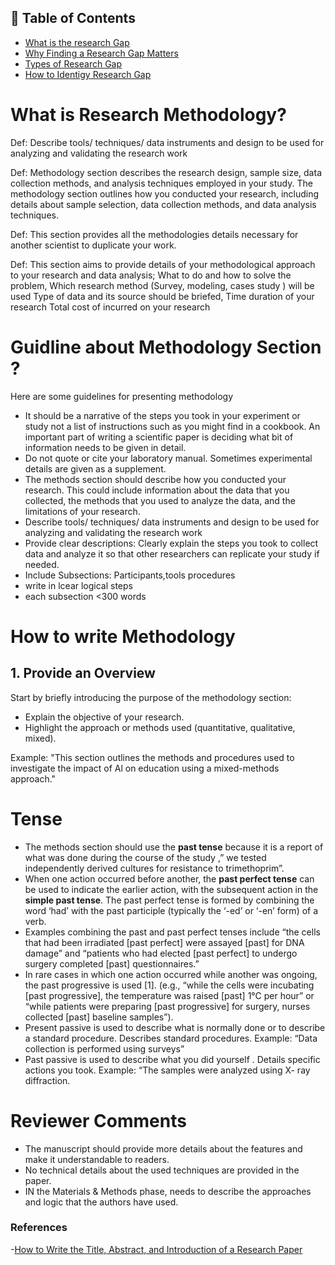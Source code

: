 
## 📑 Table of Contents  

- [What is the research Gap](#What-is-the-research-Gap)  
- [Why Finding a Research Gap Matters](#Why-Finding-a-Research-Gap-Matters)   
- [Types of Research Gap](#Types-of-Research-Gap)  
- [How to Identigy Research Gap](#How-to-Identigy-Research-Gap)  


# What is Research Methodology?

Def: Describe tools/ techniques/ data instruments and design to be used for analyzing and validating the research work

Def: Methodology section describes the research design, sample size, data collection methods, and analysis techniques employed in your study. The methodology section outlines how you conducted your research, including details about sample selection, data collection methods, and data analysis techniques.

Def: This section provides all the methodologies details necessary for another scientist to duplicate your work.

Def: This section aims to provide details of your methodological approach to your research and data analysis; What to do and how to solve the problem, Which research method (Survey, modeling, cases study ) will be used Type of data and its source should be briefed, Time duration of your research Total cost of incurred on your research



# Guidline about Methodology Section ?
Here are some guidelines for presenting methodology

- It should be a narrative of the steps you took in your experiment or study not a list of instructions such as you might find in a cookbook. An 
important part of writing a scientific paper is deciding what bit of information needs to be given in detail.
- Do not quote or cite your laboratory manual. Sometimes experimental details are given as a supplement.
- The methods section should describe how you conducted your research. This could include information about the data that you collected, the methods that you used to analyze the data, and the limitations of your research.
- Describe tools/ techniques/ data instruments and design to be used for analyzing and validating the research work
- Provide clear descriptions: Clearly explain the steps you took to collect data and analyze it so that other researchers can replicate your study if needed.
- Include  Subsections: Participants,tools procedures
- write in lcear logical steps
- each subsection <300 words

# How to write Methodology
## 1. Provide an Overview
Start by briefly introducing the purpose of the
methodology section:
- Explain the objective of your research.
- Highlight the approach or methods used (quantitative, qualitative, mixed).

Example: "This section outlines the methods and procedures used to investigate the impact of Al on education using a mixed-methods approach."

# Tense

- The methods section should use the **past tense** because it is a report of what was done during the course of the study ,” we tested independently derived cultures for resistance to trimethoprim”.
- When one action occurred before another, the **past perfect tense** can be used to indicate the earlier action, with the subsequent action in the **simple past tense**. The past perfect tense is formed by combining the word ‘had’ with the past participle (typically the ‘-ed’ or ‘-en’ form) of a verb.
- Examples combining the past and past perfect tenses include “the cells that had been irradiated [past perfect] were assayed [past] for DNA damage” and “patients who had elected [past perfect] to undergo surgery completed [past] questionnaires.”
- In rare cases in which one action occurred while another was ongoing, the past progressive is used [1]. (e.g., “while the cells were incubating [past progressive], the temperature was raised [past] 1°C per hour” or “while patients were preparing [past progressive] for surgery, nurses collected [past] baseline samples”).
- Present passive is used to describe what is normally done or to describe a standard procedure. Describes standard procedures. Example: “Data collection is performed using surveys”
- Past passive is used to describe what you did yourself . Details specific actions you took. Example: “The samples were analyzed using X- ray diffraction.

# Reviewer Comments

- The manuscript should provide more details about the features and make it understandable to readers.
- No technical details about the used techniques are provided in the paper.
- IN the Materials & Methods phase, needs to describe the approaches and logic that the authors have used.



### References
-[How to Write the Title, Abstract, and Introduction of a Research Paper](https://chatgpt.com/c/68e8b628-d3cc-8323-be94-ff1f488784a2)




️































































































